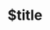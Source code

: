 ---
title: $title
second_title: Aspose.TeX für .NET-API-Referenz
description: $description
type: docs
weight: $weight
url: /de/net/$ref/
---